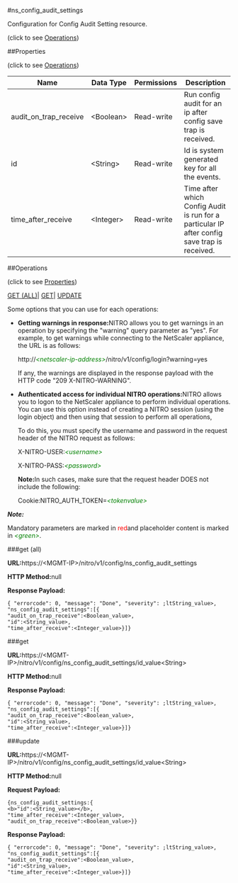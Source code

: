 #ns_config_audit_settings



Configuration for Config Audit Setting resource.

<span>(click to see [Operations](#operations))</span>



##Properties 

<span>(click to see [Operations](#operations))</span>





<table><thead><tr><th>Name</th><th>Data Type</th><th>Permissions</th><th>Description</th></tr></thead><tbody><tr><td>audit_on_trap_receive</td><td>&lt;Boolean></td><td>Read-write</td><td>Run config audit for an ip after config save trap is received.</td></tr><tr><td>id</td><td>&lt;String></td><td>Read-write</td><td>Id is system generated key for all the events.</td></tr><tr><td>time_after_receive</td><td>&lt;Integer></td><td>Read-write</td><td>Time after which Config Audit is run for a particular IP after config save trap is received.</td></tr></tbody></table>

##Operations 

<span>(click to see [Properties](#properties))</span>





[GET (ALL)](#get-all)| [GET](#get)| [UPDATE](#update)





Some options that you can use for each operations:

<ul><li><p><b>Getting warnings in response:</b>NITRO allows you to get warnings in an operation by specifying the "warning" query parameter as "yes". For example, to get warnings while connecting to the NetScaler appliance, the URL is as follows:</p><p>http://<span style="color:green;font-style:italic;">&lt;netscaler-ip-address&gt;</span>/nitro/v1/config/login?warning=yes</p><p>If any, the warnings are displayed in the response payload with the HTTP code "209 X-NITRO-WARNING".</p></li><li><p><b>Authenticated access for individual NITRO operations:</b>NITRO allows you to logon to the NetScaler appliance to perform individual operations. You can use this option instead of creating a NITRO session (using the login object) and then using that session to perform all operations,</p><p>To do this, you must specify the username and password in the request header of the NITRO request as follows:</p><p>X-NITRO-USER:<span style="color:green;font-style:italic;">&lt;username&gt;</span></p><p>X-NITRO-PASS:<span style="color:green;font-style:italic;">&lt;password&gt;</span></p><p><b>Note:</b>In such cases, make sure that the request header DOES not include the following:</p><p>Cookie:NITRO_AUTH_TOKEN=<span style="color:green;font-style:italic;">&lt;tokenvalue&gt;</span></p></li></ul>







***Note:*** 

Mandatory parameters are marked in <span style="color:#FF0000;">red</span>and placeholder content is marked in <span style="color:green;font-style:italic">&lt;green&gt;</span>.



###get (all)







<b>URL:</b>https://&lt;MGMT-IP&gt;/nitro/v1/config/ns_config_audit_settings

<b>HTTP Method:</b>null

<b>Response Payload: </b>
```
{ "errorcode": 0, "message": "Done", "severity": ;ltString_value>, "ns_config_audit_settings":[{
"audit_on_trap_receive":<Boolean_value>,
"id":<String_value>,
"time_after_receive":<Integer_value>}]}
```







###get







<b>URL:</b>https://&lt;MGMT-IP&gt;/nitro/v1/config/ns_config_audit_settings/id_value&lt;String&gt;

<b>HTTP Method:</b>null

<b>Response Payload: </b>
```
{ "errorcode": 0, "message": "Done", "severity": ;ltString_value>, "ns_config_audit_settings":[{
"audit_on_trap_receive":<Boolean_value>,
"id":<String_value>,
"time_after_receive":<Integer_value>}]}
```







###update







<b>URL:</b>https://&lt;MGMT-IP&gt;/nitro/v1/config/ns_config_audit_settings/id_value&lt;String&gt;

<b>HTTP Method:</b>null

<b>Request Payload: </b>
```
{ns_config_audit_settings:{
<b>"id":<String_value></b>,
"time_after_receive":<Integer_value>,
"audit_on_trap_receive":<Boolean_value>}}
```

<b>Response Payload: </b>
```
{ "errorcode": 0, "message": "Done", "severity": ;ltString_value>, "ns_config_audit_settings":[{
"audit_on_trap_receive":<Boolean_value>,
"id":<String_value>,
"time_after_receive":<Integer_value>}]}
```







